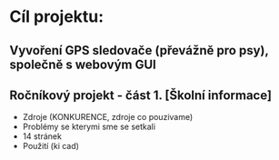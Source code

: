 # Cíl projektu: 
## Vyvoření GPS sledovače (převážně pro psy), společně s webovým GUI
## Ročníkový projekt - část 1. [Školní informace]
- Zdroje (KONKURENCE, zdroje co pouzivame)
- Problémy se kterymi sme se setkali
- 14 stránek
- Použití (ki cad)
